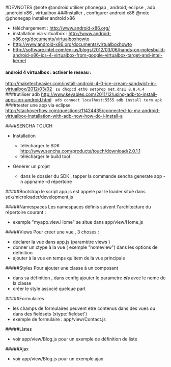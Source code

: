 #DEVNOTES
@note  @android utiliser phonegap , android, eclipse , adb ,android x86 , virtualbox 
###Installer , configurer android x86
@note @phonegap installer android x86
+ téléchargement : http://www.android-x86.org/
+ installation via virtualbox :
  http://www.android-x86.org/documents/virtualboxhowto
+ http://www.android-x86.org/documents/virtualboxhowto
+ http://software.intel.com/en-us/blogs/2012/03/06/hands-on-notesbuild-android-x86-ics-4-virtualbox-from-google-virtualbox-target-and-intel-kernel

#### android 4 virtualbox : activer le reseau :
http://maketecheasier.com/install-android-4-0-ice-cream-sandwich-in-virtualbox/2012/03/02
<code>
su
dhcpcd eth0
setprop net.dns1 8.8.4.4
</code>
####utiliser adb
http://www.keyables.com/2011/12/using-adb-to-install-apps-on-android.html
<code>
adb connect localhost:5555
adb install term.apk
</code>
####tester une app via eclipse
http://stackoverflow.com/questions/11424435/connected-to-my-android-virtualbox-installation-with-adb-now-how-do-i-install-a

####SENCHA TOUCH
+ Installation
  + télécharger le SDK http://www.sencha.com/products/touch/download/2.0.1.1
  + télécharger le build tool

+ Générer un projet
  + dans le dossier du SDK , tapper la commande
  sencha generate app -n appname -d répertoire

#####Bootstrap
le script app.js est appelé par le loader situé dans sdk/microloader/development.js

#####Namespaces
Les namespaces définis suivent l'architecture du répertoire courant :
+ exemple "myapp.view.Home" se situe dans app/view/Home.js

#####Views
Pour créer une vue , 3 choses : 
+ déclarer la vue dans app.js
(paramètre views )
+ donner un xtype à la vue ( exemple "homeview") dans les options de définition
+ ajouter à la vue en temps qu'item de la vue principale

#####Styles
Pour ajouter une classe à un composant
+ dans sa définition , dans config ajouter le parametre ***cls*** avec le nome de la classe
+ créer le style associé quelque part

#####Formulaires
+ les champs de formulaires peuvent etre contenus dans des vues ou dans des fieldsets (xtype:'fieldset')
+ exemple de formulaire : app/view/Contact.js

#####Listes 
+ voir app/view/Blog.js pour un exemple de définition de liste

#####Ajax
+ voir app/view/Blog.js pour un exemple ajax
